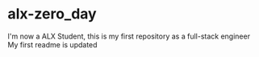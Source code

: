 # alx-zero_day
I'm now a ALX Student, this is my first repository as a full-stack engineer
My first readme is updated 
